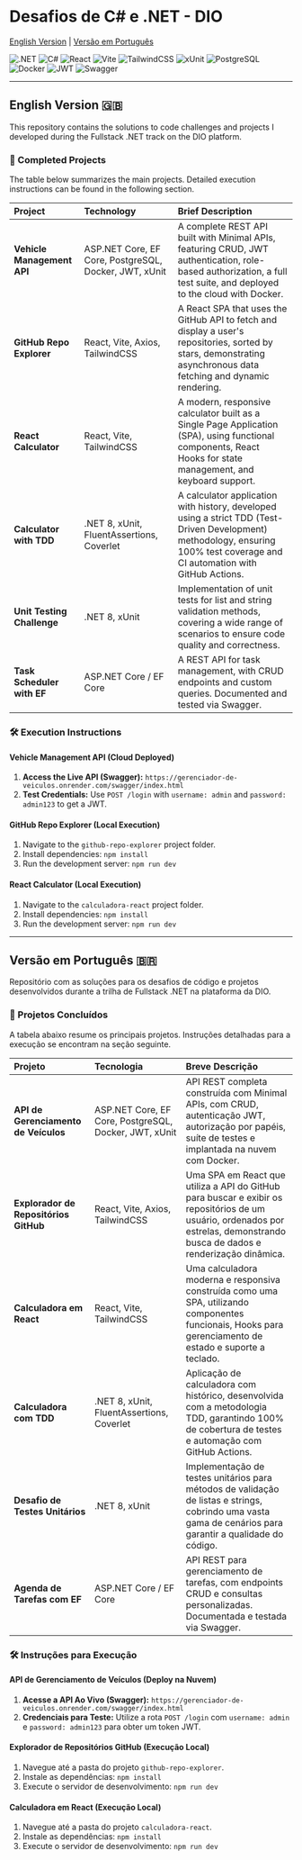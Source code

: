 # Desafios de C# e .NET - DIO

[English Version](#english-version-) | [Versão em Português](#versão-em-português-)

![.NET](https://img.shields.io/badge/.NET-512BD4?style=for-the-badge&logo=.net&logoColor=white)
![C#](https://img.shields.io/badge/C%23-239120?style=for-the-badge&logo=c-sharp&logoColor=white)
![React](https://img.shields.io/badge/React-20232A?style=for-the-badge&logo=react&logoColor=61DAFB)
![Vite](https://img.shields.io/badge/Vite-B73BFE?style=for-the-badge&logo=vite&logoColor=FFD62E)
![TailwindCSS](https://img.shields.io/badge/Tailwind_CSS-38B2AC?style=for-the-badge&logo=tailwind-css&logoColor=white)
![xUnit](https://img.shields.io/badge/xUnit-80AC4D?style=for-the-badge&logo=xunit&logoColor=white)
![PostgreSQL](https://img.shields.io/badge/PostgreSQL-4169E1?style=for-the-badge&logo=postgresql&logoColor=white)
![Docker](https://img.shields.io/badge/Docker-2496ED?style=for-the-badge&logo=docker&logoColor=white)
![JWT](https://img.shields.io/badge/JWT-000000?style=for-the-badge&logo=jsonwebtokens&logoColor=white)
![Swagger](https://img.shields.io/badge/Swagger-85EA2D?style=for-the-badge&logo=swagger&logoColor=black)

---

## English Version 🇬🇧

This repository contains the solutions to code challenges and projects I developed during the Fullstack .NET track on the DIO platform.

### 🚀 Completed Projects

The table below summarizes the main projects. Detailed execution instructions can be found in the following section.

| Project | Technology | Brief Description |
| :--- | :--- | :--- |
| **Vehicle Management API** | ASP.NET Core, EF Core, PostgreSQL, Docker, JWT, xUnit | A complete REST API built with Minimal APIs, featuring CRUD, JWT authentication, role-based authorization, a full test suite, and deployed to the cloud with Docker. |
| **GitHub Repo Explorer** | React, Vite, Axios, TailwindCSS | A React SPA that uses the GitHub API to fetch and display a user's repositories, sorted by stars, demonstrating asynchronous data fetching and dynamic rendering. |
| **React Calculator** | React, Vite, TailwindCSS | A modern, responsive calculator built as a Single Page Application (SPA), using functional components, React Hooks for state management, and keyboard support. |
| **Calculator with TDD** | .NET 8, xUnit, FluentAssertions, Coverlet | A calculator application with history, developed using a strict TDD (Test-Driven Development) methodology, ensuring 100% test coverage and CI automation with GitHub Actions. |
| **Unit Testing Challenge** | .NET 8, xUnit | Implementation of unit tests for list and string validation methods, covering a wide range of scenarios to ensure code quality and correctness. |
| **Task Scheduler with EF** | ASP.NET Core / EF Core | A REST API for task management, with CRUD endpoints and custom queries. Documented and tested via Swagger. |

### 🛠️ Execution Instructions

#### Vehicle Management API (Cloud Deployed)

1.  **Access the Live API (Swagger):** `https://gerenciador-de-veiculos.onrender.com/swagger/index.html`
2.  **Test Credentials:** Use `POST /login` with `username: admin` and `password: admin123` to get a JWT.

#### GitHub Repo Explorer (Local Execution)
1. Navigate to the `github-repo-explorer` project folder.
2. Install dependencies: `npm install`
3. Run the development server: `npm run dev`

#### React Calculator (Local Execution)

1.  Navigate to the `calculadora-react` project folder.
2.  Install dependencies: `npm install`
3.  Run the development server: `npm run dev`

---

## Versão em Português 🇧🇷

Repositório com as soluções para os desafios de código e projetos desenvolvidos durante a trilha de Fullstack .NET na plataforma da DIO.

### 🚀 Projetos Concluídos

A tabela abaixo resume os principais projetos. Instruções detalhadas para a execução se encontram na seção seguinte.

| Projeto | Tecnologia | Breve Descrição |
| :--- | :--- | :--- |
| **API de Gerenciamento de Veículos** | ASP.NET Core, EF Core, PostgreSQL, Docker, JWT, xUnit | API REST completa construída com Minimal APIs, com CRUD, autenticação JWT, autorização por papéis, suíte de testes e implantada na nuvem com Docker. |
| **Explorador de Repositórios GitHub**| React, Vite, Axios, TailwindCSS | Uma SPA em React que utiliza a API do GitHub para buscar e exibir os repositórios de um usuário, ordenados por estrelas, demonstrando busca de dados e renderização dinâmica. |
| **Calculadora em React** | React, Vite, TailwindCSS | Uma calculadora moderna e responsiva construída como uma SPA, utilizando componentes funcionais, Hooks para gerenciamento de estado e suporte a teclado. |
| **Calculadora com TDD** | .NET 8, xUnit, FluentAssertions, Coverlet | Aplicação de calculadora com histórico, desenvolvida com a metodologia TDD, garantindo 100% de cobertura de testes e automação com GitHub Actions. |
| **Desafio de Testes Unitários** | .NET 8, xUnit | Implementação de testes unitários para métodos de validação de listas e strings, cobrindo uma vasta gama de cenários para garantir a qualidade do código. |
| **Agenda de Tarefas com EF** | ASP.NET Core / EF Core | API REST para gerenciamento de tarefas, com endpoints CRUD e consultas personalizadas. Documentada e testada via Swagger. |


### 🛠️ Instruções para Execução

#### API de Gerenciamento de Veículos (Deploy na Nuvem)

1.  **Acesse a API Ao Vivo (Swagger):** `https://gerenciador-de-veiculos.onrender.com/swagger/index.html`
2.  **Credenciais para Teste:** Utilize a rota `POST /login` com `username: admin` e `password: admin123` para obter um token JWT.

#### Explorador de Repositórios GitHub (Execução Local)
1. Navegue até a pasta do projeto `github-repo-explorer`.
2. Instale as dependências: `npm install`
3. Execute o servidor de desenvolvimento: `npm run dev`

#### Calculadora em React (Execução Local)

1.  Navegue até a pasta do projeto `calculadora-react`.
2.  Instale as dependências: `npm install`
3.  Execute o servidor de desenvolvimento: `npm run dev`